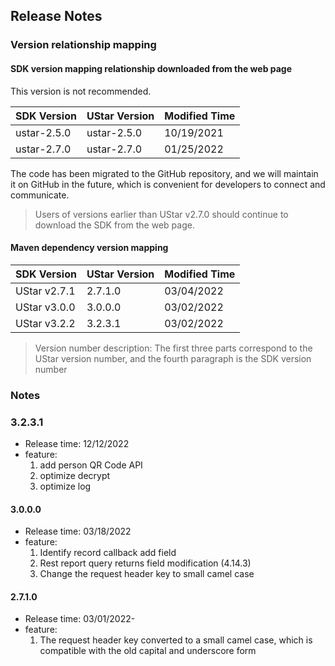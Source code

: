 ## Release Notes

### Version relationship mapping

#### SDK version mapping relationship downloaded from the web page

This version is not recommended.

| SDK Version | UStar Version | Modified Time |
| ---- | ---- | ---- |
| ustar-2.5.0 |ustar-2.5.0| 10/19/2021 |
| ustar-2.7.0 |ustar-2.7.0| 01/25/2022 |

The code has been migrated to the GitHub repository, and we will maintain it on GitHub in the future, which is
convenient for developers to connect and communicate.

> Users of versions earlier than UStar v2.7.0 should continue to download the SDK from the web page.

#### Maven dependency version mapping

| SDK Version | UStar Version | Modified Time |
| ---- | ---- | ---- |
| UStar v2.7.1 | 2.7.1.0 | 03/04/2022 |
| UStar v3.0.0 | 3.0.0.0 | 03/02/2022 |
| UStar v3.2.2 | 3.2.3.1 | 03/02/2022 |

> Version number description: The first three parts correspond to the UStar version number, and the fourth paragraph is the SDK version number

### Notes

### 3.2.3.1

* Release time: 12/12/2022
* feature:
    1. add person QR Code API
    2. optimize decrypt
    3. optimize log

#### 3.0.0.0

* Release time: 03/18/2022
* feature:
    1. Identify record callback add field
    2. Rest report query returns field modification (4.14.3)
    3. Change the request header key to small camel case

#### 2.7.1.0

* Release time: 03/01/2022-
* feature:
    1. The request header key converted to a small camel case, which is compatible with the old capital and underscore
       form





